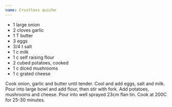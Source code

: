 ```yaml
---
name: Crustless quiche
---
```


* 1 large onion
* 2 cloves garlic
* 1 T butter
* 3 eggs
* 3/4 t salt
* 1 c milk
* 1 c self raising flour
* 2 cubed potatoes, cooked
* 1 c diced mushrooms
* 1 c grated cheese

Cook onion, garlic and butter until tender.  Cool and add eggs, salt and milk.  Pour into large bowl and add flour, then stir with fork.  Add potatoes, mushrooms and cheese.
Pour into well sprayed 23cm flan tin.  Cook at 200C for 25-30 minutes.

